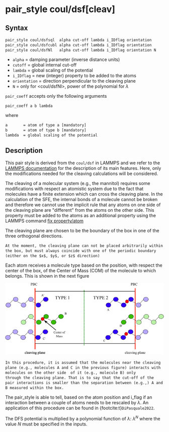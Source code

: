 # pair_style coul/dsf[cleav]

## Syntax

```
pair_style coul/dsfsql  alpha cut-off lambda i_IDflag orientation
pair_style coul/dsfcubl alpha cut-off lambda i_IDflag orientation
pair_style coul/dsfNl   alpha cut-off lambda i_IDflag orientation N
```

* `alpha`       = damping parameter (inverse distance units)
* `cutoff`      = global internal cut-off
* `lambda`      = global scaling of the potential
* `i_IDflag`    = new (integer) property to be added to the atoms
* `orientation` = direction perpendicular to the cleaving plane
* `N`           = only for <coul/dsfNl>, power of the polynomial for $\lambda$

`pair_coeff` accepts only the following arguments

```text
pair_coeff a b lambda 
```

where

```text
a       = atom of type a [mandatory]
b       = atom of type b [mandatory]
lambda  = global scaling of the potential
```

## Description

This pair style is derived from the `coul/dsf` in LAMMPS and we refer to the [LAMMPS documentation](https://docs.lammps.org/pair_coul.html) for the
description of its main features. Here, only the modifications needed for the cleaving calculations
will be considered. 

The cleaving of a molecular system (e.g., the mannitol) requires some modifications with respect an
atomistic system due to the fact that molecules have a finite extension which can cross the cleaving
plane. In the calculation of the SFE, the internal bonds of a molecule cannot be broken and
therefore we cannot use the implicit rule that any atoms on one side of the cleaving plane are
"different" from the atoms on the other side. This property must be added to the atoms as an additional property
using the LAMMPS command [fix property/atom](https://docs.lammps.org/fix_property_atom.html) 

The cleaving plane are chosen to be the boundary of the box in one of the three orthogonal directions.

````{warning}
At the moment, the cleaving plane can not be placed arbitrarily within the box, but must always coincide with one of the periodic boundary (either on the $x$, $y$, or $z$ direction)
````

Each atom receives a molecule type based on the position, with respect the center of the box, of the Center of Mass (COM) of the molecule to which belongs. This is shown in the next figure

![Example Cleaving molecular crystal](../figs/cmol.png "Cleaving with molecular systems")

````{warning}
In this procedure, it is assumed that the molecules near the cleaving  plane (e.g., molecules A and C in the previous figure) interacts with molecules on the other side  of it (e.g., molecule B) only
through the cleaving plane. That is to say that the cut-off of the pair interactions is smaller than the separation between (e.g.,) A and B measured within the box.  
````

The pair_style is able to tell, based on the atom position and i_flag if an interaction between a couple of atoms needs to be rescaled by $\lambda$.
An application of this procedure can be found in {footcite:t}`DiPasquale2022`.


The DFS potential is multiplied by a polynomial function of $\lambda$: $\lambda^N$ where the value $N$ must be specified in the inputs. 


```{footbibliography}

```

